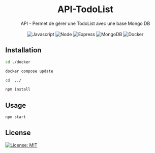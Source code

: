 <h1 align="center">
    API-TodoList
</h1>
<p align="center">
    API - Permet de gérer une TodoList avec une base Mongo DB<br><br>
    <img alt="Javascript" src="https://img.shields.io/badge/JavaScript-323330?style=for-the-badge&logo=javascript&logoColor=F7DF1E">
    <img alt="Node" src="https://img.shields.io/badge/Node.js-339933?style=for-the-badge&logo=nodedotjs&logoColor=white">
    <img alt="Express" src="https://img.shields.io/badge/Express.js-000000?style=for-the-badge&logo=express&logoColor=white">
    <img alt="MongoDB" src="https://img.shields.io/badge/MongoDB-4EA94B?style=for-the-badge&logo=mongodb&logoColor=white">
    <img alt="Docker" src="https://img.shields.io/badge/Docker-2CA5E0?style=for-the-badge&logo=docker&logoColor=white">
</p>

## Installation

```bash
cd ./docker

docker compose update

cd  ../

npm install
```

## Usage

```bash
npm start
```

## License
[![License: MIT](https://img.shields.io/badge/License-MIT-brightgreen.svg)](https://choosealicense.com/licenses/mit/)
